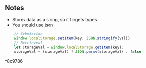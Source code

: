 
## Notes
- Stores data as a string, so it forgets types
- You should use json

```javascript
	// Submission
	window.localStorage.setItem(key, JSON.stringify(val))
	// Retrieveal 
	let storageVal = window.localStorage.getItem(key);
	storageVal = (storageVal) ? JSON.parse(storageVal) : false
```

^8c9786
